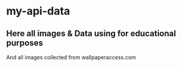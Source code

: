 # my-api-data

## Here all images & Data using for educational purposes 
And all images collected from wallpaperaccess.com